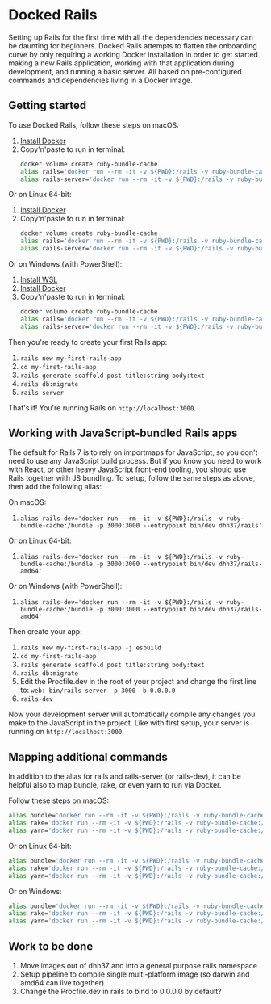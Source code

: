 # Docked Rails

Setting up Rails for the first time with all the dependencies necessary can be daunting for beginners. Docked Rails attempts to flatten the onboarding curve by only requiring a working Docker installation in order to get started making a new Rails application, working with that application during development, and running a basic server. All based on pre-configured commands and dependencies living in a Docker image.

## Getting started

To use Docked Rails, follow these steps on macOS:

1. [Install Docker](https://www.docker.com/products/docker-desktop/)
1. Copy'n'paste to run in terminal: 
   ```bash
   docker volume create ruby-bundle-cache
   alias rails='docker run --rm -it -v ${PWD}:/rails -v ruby-bundle-cache:/bundle dhh37/rails'
   alias rails-server='docker run --rm -it -v ${PWD}:/rails -v ruby-bundle-cache:/bundle -p 3000:3000 dhh37/rails server -b 0.0.0.0'
   ```

Or on Linux 64-bit:

1. [Install Docker](https://www.docker.com/products/docker-desktop/)
1. Copy'n'paste to run in terminal: 
   ```bash
   docker volume create ruby-bundle-cache
   alias rails='docker run --rm -it -v ${PWD}:/rails -v ruby-bundle-cache:/bundle dhh37/rails-amd64'
   alias rails-server='docker run --rm -it -v ${PWD}:/rails -v ruby-bundle-cache:/bundle -p 3000:3000 dhh37/rails-amd64 server -b 0.0.0.0'
   ```

Or on Windows (with PowerShell):

1. [Install WSL](https://learn.microsoft.com/en-us/windows/wsl/install)
1. [Install Docker](https://www.docker.com/products/docker-desktop/)
1. Copy'n'paste to run in terminal: 
   ```bash
   docker volume create ruby-bundle-cache
   alias rails='docker run --rm -it -v ${PWD}:/rails -v ruby-bundle-cache:/bundle dhh37/rails-amd64'
   alias rails-server='docker run --rm -it -v ${PWD}:/rails -v ruby-bundle-cache:/bundle -p 3000:3000 dhh37/rails-amd64 server -b 0.0.0.0'
   ```

Then you're ready to create your first Rails app:

1. `rails new my-first-rails-app`
1. `cd my-first-rails-app`
1. `rails generate scaffold post title:string body:text`
1. `rails db:migrate`
1. `rails-server`

That's it! You're running Rails on `http://localhost:3000`.

## Working with JavaScript-bundled Rails apps

The default for Rails 7 is to rely on importmaps for JavaScript, so you don't need to use any JavaScript build process. But if you know you need to work with React, or other heavy JavaScript front-end tooling, you should use Rails together with JS bundling. To setup, follow the same steps as above, then add the following alias:

On macOS:

1. `alias rails-dev='docker run --rm -it -v ${PWD}:/rails -v ruby-bundle-cache:/bundle -p 3000:3000 --entrypoint bin/dev dhh37/rails'`

Or on Linux 64-bit:

1. `alias rails-dev='docker run --rm -it -v ${PWD}:/rails -v ruby-bundle-cache:/bundle -p 3000:3000 --entrypoint bin/dev dhh37/rails-amd64'`

Or on Windows (with PowerShell):

1. `alias rails-dev='docker run --rm -it -v ${PWD}:/rails -v ruby-bundle-cache:/bundle -p 3000:3000 --entrypoint bin/dev dhh37/rails-amd64'`

Then create your app:

1. `rails new my-first-rails-app -j esbuild`
1. `cd my-first-rails-app`
1. `rails generate scaffold post title:string body:text`
1. `rails db:migrate`
1. Edit the Procfile.dev in the root of your project and change the first line to: `web: bin/rails server -p 3000 -b 0.0.0.0`
1. `rails-dev`

Now your development server will automatically compile any changes you make to the JavaScript in the project. Like with first setup, your server is running on `http://localhost:3000`.

## Mapping additional commands

In addition to the alias for rails and rails-server (or rails-dev), it can be helpful also to map bundle, rake, or even yarn to run via Docker.

Follow these steps on macOS:

```bash
alias bundle='docker run --rm -it -v ${PWD}:/rails -v ruby-bundle-cache:/bundle --entrypoint bundle dhh37/rails'
alias rake='docker run --rm -it -v ${PWD}:/rails -v ruby-bundle-cache:/bundle --entrypoint rake dhh37/rails'
alias yarn='docker run --rm -it -v ${PWD}:/rails -v ruby-bundle-cache:/bundle --entrypoint yarn dhh37/rails'
```

Or on Linux 64-bit:

```bash
alias bundle='docker run --rm -it -v ${PWD}:/rails -v ruby-bundle-cache:/bundle --entrypoint bundle dhh37/rails-amd64'
alias rake='docker run --rm -it -v ${PWD}:/rails -v ruby-bundle-cache:/bundle --entrypoint rake dhh37/rails-amd64'
alias yarn='docker run --rm -it -v ${PWD}:/rails -v ruby-bundle-cache:/bundle --entrypoint yarn dhh37/rails-amd64'
```

Or on Windows:

```bash
alias bundle='docker run --rm -it -v ${PWD}:/rails -v ruby-bundle-cache:/bundle --entrypoint bundle dhh37/rails-amd64'
alias rake='docker run --rm -it -v ${PWD}:/rails -v ruby-bundle-cache:/bundle --entrypoint rake dhh37/rails-amd64'
alias yarn='docker run --rm -it -v ${PWD}:/rails -v ruby-bundle-cache:/bundle --entrypoint yarn dhh37/rails-amd64'
```


## Work to be done

1. Move images out of dhh37 and into a general purpose rails namespace
1. Setup pipeline to compile single multi-platform image (so darwin and amd64 can live together)
1. Change the Procfile.dev in rails to bind to 0.0.0.0 by default?
